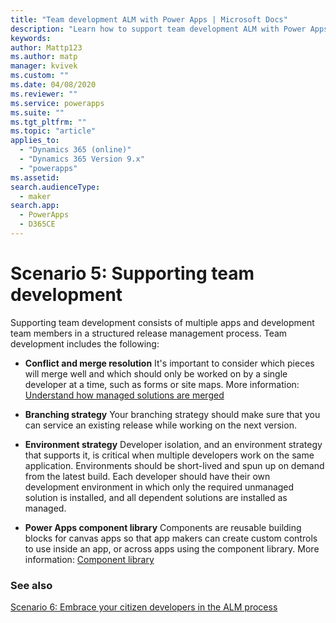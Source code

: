 ```yaml
---
title: "Team development ALM with Power Apps | Microsoft Docs"
description: "Learn how to support team development ALM with Power Apps"
keywords: 
author: Mattp123
ms.author: matp
manager: kvivek
ms.custom: ""
ms.date: 04/08/2020
ms.reviewer: ""
ms.service: powerapps
ms.suite: ""
ms.tgt_pltfrm: ""
ms.topic: "article"
applies_to: 
  - "Dynamics 365 (online)"
  - "Dynamics 365 Version 9.x"
  - "powerapps"
ms.assetid: 
search.audienceType: 
  - maker
search.app: 
  - PowerApps
  - D365CE
---
```

# Scenario 5: Supporting team development
Supporting team development consists of multiple apps and development team members in a structured release management process. Team development includes the following: 

-   **Conflict and merge resolution** It's important to consider which pieces will merge well and which should only be worked on by a single developer at a time, such as forms or site maps. More information: [Understand how managed solutions are merged](how-managed-solutions-merged.md)

-   **Branching strategy** Your branching strategy should make sure that you can
    service an existing release while working on the next version.

-   **Environment strategy** Developer isolation, and an environment strategy that
    supports it, is critical when multiple developers work on the same
    application. Environments should be short-lived and spun up on demand from
    the latest build. Each developer should have their own development environment
    in which only the required unmanaged solution is installed, and all dependent
    solutions are installed as managed.

-   **Power Apps component library** Components are reusable building blocks for canvas apps so that app makers can create custom controls to use inside an app, or across apps using the component library. More information: [Component library](../maker/canvas-apps/component-library.md) 

### See also
[Scenario 6: Embrace your citizen developers in the ALM process](embrace-citizen-devs.md)